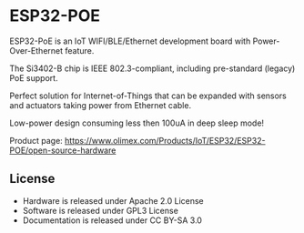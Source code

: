 # ESP32-POE

ESP32-PoE is an IoT WIFI/BLE/Ethernet development board with Power-Over-Ethernet feature.

The Si3402-B chip is IEEE 802.3-compliant, including pre-standard (legacy) PoE support. 

Perfect solution for Internet-of-Things that can be expanded with sensors and actuators taking power from Ethernet cable.

Low-power design consuming less then 100uA in deep sleep mode!

Product page: https://www.olimex.com/Products/IoT/ESP32/ESP32-POE/open-source-hardware

## License
* Hardware is released under Apache 2.0 License
* Software is released under GPL3 License
* Documentation is released under CC BY-SA 3.0
